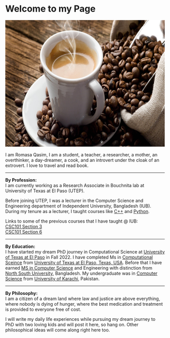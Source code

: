 # Welcome to my Page 

<img src="coffee.jpg" width="600" height="400">

I am Romasa Qasim, I am a student, a teacher, a researcher, a mother, an overthinker, a day-dreamer, a cook, and an introvert under the cloak of an extrovert. I love to travel and read book.

* * *
**By Profession:**\
I am currently working as a Research Associate in Bouchnita lab at University of Texas at El Paso (UTEP). 

Before joining UTEP, I was a lecturer in the Computer Science and Engineering department of Independent University, Bangladesh (IUB). During my tenure as a lecturer, I taught courses like [C++](https://github.com/Romasa/Introductory-Programming-with-C-Plus-Plus) and [Python](https://github.com/Romasa/Introduction-to-python).


Links to some of the previous courses that I have taught @ IUB:\
[CSC101 Section 3](spring21/csc101sec3/)\
[CSC101 Section 6](spring21/csc101sec6/)

* * * 

**By Education:**\
I have started my dream PhD journey in Computational Science at [University of Texas at El Paso](https://www.utep.edu/science) in Fall 2022. I have completed Ms in [Computational Sceince](https://www.utep.edu/science/computational-science/) from [University of Texas at El Paso, Texas, USA](https://www.utep.edu/). Before that I have earned [MS in Computer Science](https://www.northsouth.edu/academic/programs-18022021/master/ms-cse.html) and Engineering with distinction from [North South University](https://www.northsouth.edu/), Bangladesh. My undergraduate was in [Computer Science](https://uok.edu.pk/faculties/computerscience/bs.php) from [University of Karachi](https://uok.edu.pk/), Pakistan. 

* * *

**By Philosophy:**\
I am a citizen of a dream land where law and justice are above everything, where nobody is dying of hunger, where the best medication and treatment is provided to everyone free of cost. 

I will write my daily life experiences while pursuing my dream journey to PhD with two loving kids and will post it here, so hang on. Other philosophical ideas will come along right here too. 